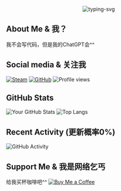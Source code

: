 <p align="center">
   <img src="https://readme-typing-svg.herokuapp.com?font=Fira+Code&pause=1000&width=435&lines=I'm+Nazuna%5E_%5E" alt="typing-svg">
</p>

## About Me & 我？
我不会写代码，但是我的ChatGPT会^^

## Social media & 关注我
[![Steam](https://img.shields.io/badge/dynamic/json?url=https%3A%2F%2Fapi.swo.moe%2Fstats%2Fsteamgames%2F76561199045184009&query=count&color=0b1a37&label=Steam&labelColor=134375&logo=steam&suffix=+games&cacheSeconds=3600)](https://steamcommunity.com/id/nazuna1337/)
[![GitHub](https://img.shields.io/badge/dynamic/json?url=https%3A%2F%2Fapi.swo.moe%2Fstats%2Fgithub%2FNaNA1337&query=count&color=181717&label=GitHub&labelColor=282c34&logo=github&suffix=+follows&cacheSeconds=3600)](https://github.com/NaNA1337)
![Profile views](https://komarev.com/ghpvc/?username=NaNA1337&color=ff69b4)

## GitHub Stats
![Your GitHub Stats](https://github-readme-stats.vercel.app/api?username=NaNA1337&show_icons=true&theme=radical)
![Top Langs](https://github-readme-stats.vercel.app/api/top-langs/?username=NaNA1337&layout=compact&theme=radical)

## Recent Activity (更新概率0%)
![GitHub Activity](https://github-readme-activity-graph.vercel.app/graph?username=NaNA1337&theme=github)

## Support Me & 我是网络乞丐
给我买杯咖啡吧^^ 
[![Buy Me a Coffee](https://img.shields.io/badge/-Buy%20Me%20a%20Coffee-FFDD00?style=flat-square&logo=buy-me-a-coffee&logoColor=black)](https://buymeacoffee.com/nana1337)

